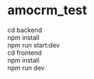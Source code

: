 ﻿# amocrm_test
cd backend <br>
npm install <br>
npm run start:dev <br>
cd frontend <br>
npm install <br>
npm run dev <br>
